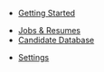 <!-- docs/_sidebar.md -->

* [Getting Started](start.md)
<!--* [Dashboard](dashboard.md) -->
* [Jobs & Resumes](jobs.md)
* [Candidate Database](candidates.md)
<!--* [Reports](reports.md) -->
* [Settings](settings.md)
